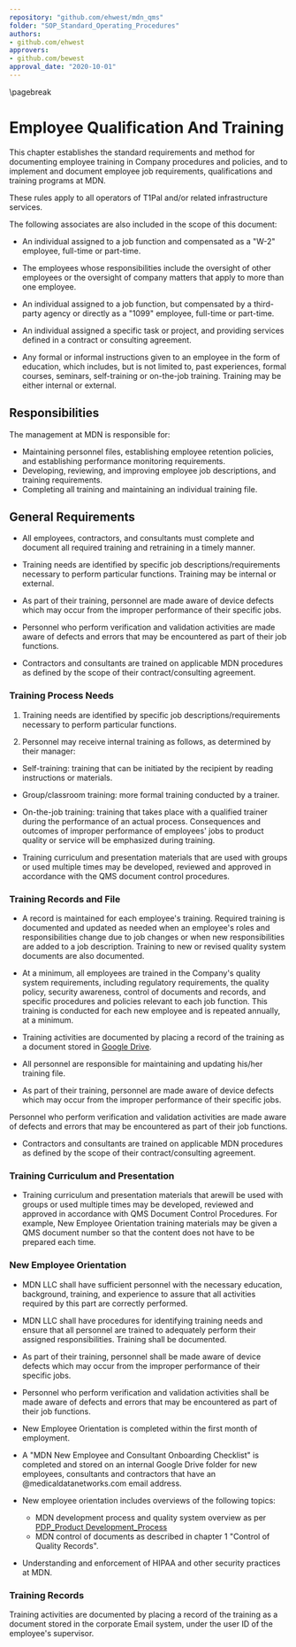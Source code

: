 ```yaml
---
repository: "github.com/ehwest/mdn_qms"
folder: "SOP_Standard_Operating_Procedures"
authors:
- github.com/ehwest
approvers:
- github.com/bewest
approval_date: "2020-10-01"
---
```


\pagebreak

# Employee Qualification And Training

This chapter establishes the standard requirements and method for documenting employee training in Company procedures and policies, and to implement and document employee job requirements, qualifications and training programs at MDN.

These rules apply to all operators of T1Pal and/or related infrastructure services.

The following associates are also included in the scope of this document:

* An individual assigned to a job function and compensated as a &quot;W-2&quot; employee, full-time or part-time.

* The employees whose responsibilities include the oversight of other employees or the oversight of company matters that apply to more than one employee.

* An individual assigned to a job function, but compensated by a third-party agency or directly as a &quot;1099&quot; employee, full-time or part-time.

* An individual assigned a specific task or project, and providing services defined in a contract or consulting agreement.

* Any formal or informal instructions given to an employee in the form of education, which includes, but is not limited to, past experiences, formal courses, seminars, self-training or on-the-job training. Training may be either internal or external.

## Responsibilities

The management at MDN is responsible for:

* Maintaining personnel files, establishing employee retention policies, and establishing performance monitoring requirements.
* Developing, reviewing, and improving employee job descriptions, and training requirements.
* Completing all training and maintaining an individual training file.

## General Requirements
 * All employees, contractors, and consultants must complete and document all required training and retraining in a timely manner.
 
 * Training needs are identified by specific job descriptions/requirements necessary to perform particular functions. Training may be internal or external.

 * As part of their training, personnel are made aware of device defects which may occur from the improper performance of their specific jobs.

 * Personnel who perform verification and validation activities are made aware of defects and errors that may be encountered as part of their job functions.
 
 * Contractors and consultants are trained on applicable MDN procedures as defined by the scope of their contract/consulting agreement.

### Training Process Needs

1. Training needs are identified by specific job descriptions/requirements necessary to perform particular functions.

2. Personnel may receive internal training as follows, as determined by their manager:

 *  Self-training: training that can be initiated by the recipient by reading instructions or materials.
 
 *  Group/classroom training: more formal training conducted by a trainer.
 
 *  On-the-job training: training that takes place with a qualified trainer during the performance of an actual process. Consequences and outcomes of improper performance of employees&#39; jobs to product quality or service will be emphasized during training.
 
 *  Training curriculum and presentation materials that are used with groups or used multiple times may be developed, reviewed and approved in accordance with the QMS document control procedures.

### Training Records and File
* A record is maintained for each employee&#39;s training. Required training is documented and updated as needed when an employee&#39;s roles and responsibilities change due to job changes or when new responsibilities are added to a job description. Training to new or revised quality system documents are also documented.

 * At a minimum, all employees are trained in the Company&#39;s quality system requirements, including regulatory requirements, the quality policy, security awareness, control of documents and records, and specific procedures and policies relevant to each job function. This training is conducted for each new employee and is repeated annually, at a minimum.
 
 * Training activities are documented by placing a record of the training as a document stored in [Google Drive](https://drive.google.com/open?id=0Bzqw_G5XWp9KYXBYazJfcGpHcGc).
 
 * All personnel are responsible for maintaining and updating his/her training file.
 
 * As part of their training, personnel are made aware of device defects which may occur from the improper performance of their specific jobs.
 
  Personnel who perform verification and validation activities are made aware of defects and errors that may be encountered as part of their job functions.
  
 * Contractors and consultants are trained on applicable MDN procedures as defined by the scope of their contract/consulting agreement.

### Training Curriculum and Presentation

* Training curriculum and presentation materials that arewill be used with groups or used multiple times may be developed, reviewed and approved in accordance with QMS Document Control Procedures.  For example, New Employee Orientation training materials may be given a QMS document number so that the content does not have to be prepared each time.

### New Employee Orientation

* MDN LLC  shall have sufficient personnel with the necessary education, background, training, and experience to assure that all activities required by this part are correctly performed.

* MDN LLC shall have procedures for identifying training needs and ensure that all personnel are trained to adequately perform their assigned responsibilities. Training shall be documented.

* As part of their training, personnel shall be made aware of device defects which may occur from the improper performance of their specific jobs.

* Personnel who perform verification and validation activities shall be made aware of defects and errors that may be encountered as part of their job functions.

 *  New Employee Orientation is completed within the first month of employment.
 
 *  A "MDN New Employee and Consultant Onboarding Checklist" is completed and stored on an internal Google Drive folder for new employees, consultants and contractors that have an @medicaldatanetworks.com email address.
 
 * New employee orientation includes overviews of the following topics:
 
   * MDN development process and quality system overview as per [PDP_Product Development_Process](https://github.com/ehwest/mdn_qms/tree/master/PDP_Product_Development_Process)
   *  MDN control of documents as described in chapter 1 "Control of Quality Records".
  
 * Understanding and enforcement of HIPAA and other security practices at MDN.

### Training Records

Training activities are documented by placing a record of the training as a document stored in the corporate Email system, under the user ID of the employee's supervisor.

